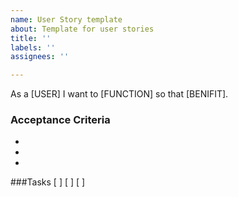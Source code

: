 ```yaml
---
name: User Story template
about: Template for user stories
title: ''
labels: ''
assignees: ''

---
```


As a [USER] I want to [FUNCTION] so that [BENIFIT].

### Acceptance Criteria

-
-
-


###Tasks
[ ]
[ ]
[ ]
